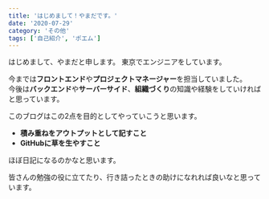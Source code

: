 ```yaml
---
title: 'はじめまして！やまだです。'
date: '2020-07-29'
category: 'その他'
tags: ['自己紹介', 'ポエム']
---
```


はじめまして、やまだと申します。
東京でエンジニアをしています。

今までは**フロントエンド**や**プロジェクトマネージャー**を担当していました。<br>
今後は**バックエンド**や**サーバーサイド**、**組織づくり**の知識や経験をしていければと思っています。

このブログはこの2点を目的としてやっていこうと思います。
- **積み重ねをアウトプットとして記すこと**
- **GitHubに草を生やすこと**

ほぼ日記になるのかなと思います。

皆さんの勉強の役に立てたり、行き詰ったときの助けになれれば良いなと思っています。
